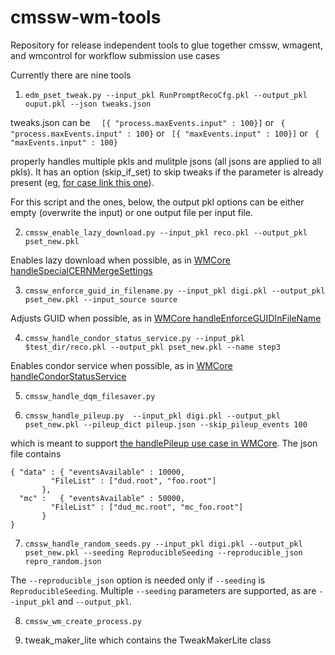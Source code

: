 # cmssw-wm-tools
Repository for release independent tools to glue together cmssw, wmagent, and wmcontrol for workflow submission use cases

Currently there are nine tools

1. ```edm_pset_tweak.py --input_pkl RunPromptRecoCfg.pkl --output_pkl ouput.pkl --json tweaks.json```

tweaks.json can be
```  [{ "process.maxEvents.input" : 100}]```
or
``` { "process.maxEvents.input" : 100}```
or
``` [{ "maxEvents.input" : 100}]```
or
``` { "maxEvents.input" : 100}```
 
 properly handles multiple pkls and mulitple jsons (all jsons are applied to all pkls). It has an option (skip_if_set) to skip tweaks if the parameter is already present (eg, [for case link this one](https://github.com/dmwm/WMCore/blob/master/src/python/WMCore/WMRuntime/Scripts/SetupCMSSWPset.py#L59-L68)).  
 
For this script and the ones, below, the output pkl options can be either empty (overwrite the input) or one output file per input file.
 
2. ```cmssw_enable_lazy_download.py --input_pkl reco.pkl --output_pkl pset_new.pkl ```

Enables lazy download when possible, as in [WMCore handleSpecialCERNMergeSettings](https://github.com/dmwm/WMCore/blob/master/src/python/WMCore/WMRuntime/Scripts/SetupCMSSWPset.py#L613-L629)

3. ```cmssw_enforce_guid_in_filename.py --input_pkl digi.pkl --output_pkl pset_new.pkl --input_source source```

Adjusts GUID when possible, as in [WMCore handleEnforceGUIDInFileName](https://github.com/dmwm/WMCore/blob/master/src/python/WMCore/WMRuntime/Scripts/SetupCMSSWPset.py#L644-L684)

4. ```cmssw_handle_condor_status_service.py --input_pkl $test_dir/reco.pkl --output_pkl pset_new.pkl --name step3```

Enables condor service when possible, as in [WMCore handleCondorStatusService](https://github.com/dmwm/WMCore/blob/master/src/python/WMCore/WMRuntime/Scripts/SetupCMSSWPset.py#L631-L642)

5. ```cmssw_handle_dqm_filesaver.py```

6. ```cmssw_handle_pileup.py  --input_pkl digi.pkl --output_pkl pset_new.pkl --pileup_dict pileup.json --skip_pileup_events 100```

which is meant to support [the handlePileup use case in WMCore](https://github.com/dmwm/WMCore/blob/master/src/python/WMCore/WMRuntime/Scripts/SetupCMSSWPset.py#L376-L493). The json file contains 
```
{ "data" : { "eventsAvailable" : 10000,
	     "FileList" : ["dud.root", "foo.root"]
	   },
  "mc" :   { "eventsAvailable" : 50000,
	     "FileList" : ["dud_mc.root", "mc_foo.root"]
	   }
}
```

7. ```cmssw_handle_random_seeds.py --input_pkl digi.pkl --output_pkl pset_new.pkl --seeding ReproducibleSeeding --reproducible_json repro_random.json```

The ```--reproducible_json``` option is needed only if ```--seeding``` is ```ReproducibleSeeding```. Multiple ```--seeding``` parameters are supported, as are ```--input_pkl``` and ```--output_pkl```.

8. ```cmssw_wm_create_process.py```


9. tweak_maker_lite which contains the TweakMakerLite class
